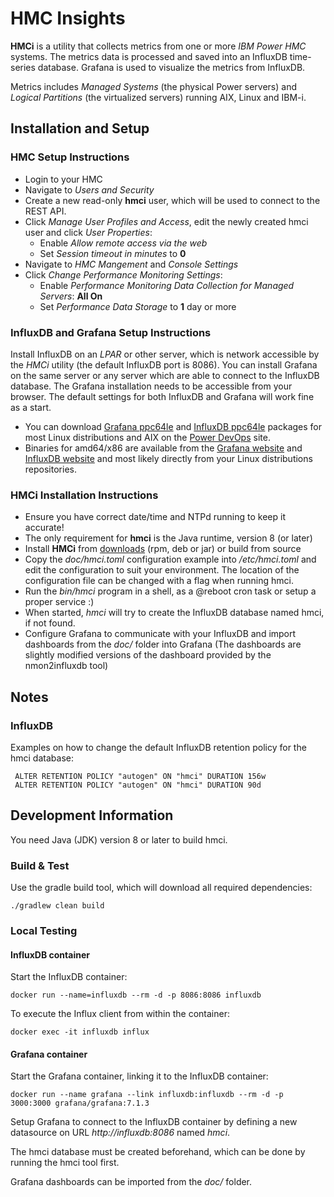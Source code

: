 # HMC Insights

**HMCi** is a utility that collects metrics from one or more *IBM Power HMC* systems. The metrics data is processed and saved into an InfluxDB time-series database. Grafana is used to visualize the metrics from InfluxDB.

Metrics includes *Managed Systems*  (the physical Power servers) and *Logical Partitions* (the virtualized servers) running AIX, Linux and IBM-i.

## Installation and Setup

### HMC Setup Instructions

- Login to your HMC
- Navigate to *Users and Security*
- Create a new read-only **hmci** user, which will be used to connect to the REST API.
- Click *Manage User Profiles and Access*, edit the newly created hmci user and click *User Properties*:
    - Enable *Allow remote access via the web*
    - Set *Session timeout in minutes* to **0**
- Navigate to *HMC Mangement* and *Console Settings*
- Click *Change Performance Monitoring Settings*:
    - Enable *Performance Monitoring Data Collection for Managed Servers*:  **All On**
    - Set *Performance Data Storage* to **1** day or more

### InfluxDB and Grafana Setup Instructions

Install InfluxDB on an *LPAR* or other server, which is network accessible by the *HMCi* utility (the default InfluxDB port is 8086). You can install Grafana on the same server or any server which are able to connect to the InfluxDB database. The Grafana installation needs to be accessible from your browser. The default settings for both InfluxDB and Grafana will work fine as a start.

- You can download [Grafana ppc64le](https://www.power-devops.com/grafana) and [InfluxDB ppc64le](https://www.power-devops.com/influxdb) packages for most Linux distributions and AIX on the [Power DevOps](https://www.power-devops.com/) site.
- Binaries for amd64/x86 are available from the [Grafana website](https://grafana.com/grafana/download) and [InfluxDB website](https://portal.influxdata.com/downloads/) and most likely directly from your Linux distributions repositories.

### HMCi Installation Instructions

- Ensure you have correct date/time and NTPd running to keep it accurate!
- The only requirement for **hmci** is the Java runtime, version 8 (or later)
- Install **HMCi** from [downloads](https://bitbucket.org/mnellemann/hmci/downloads/) (rpm, deb or jar) or build from source
- Copy the *doc/hmci.toml* configuration example into */etc/hmci.toml* and edit the configuration to suit your environment. The location of the configuration file can be changed with a flag when running hmci.
- Run the *bin/hmci* program in a shell, as a @reboot cron task or setup a proper service :)
- When started, *hmci* will try to create the InfluxDB database named hmci, if not found.
- Configure Grafana to communicate with your InfluxDB and import dashboards from the *doc/* folder into Grafana (The dashboards are slightly modified versions of the dashboard provided by the nmon2influxdb tool)



## Notes

### InfluxDB

Examples on how to change the default InfluxDB retention policy for the hmci database:

     ALTER RETENTION POLICY "autogen" ON "hmci" DURATION 156w
     ALTER RETENTION POLICY "autogen" ON "hmci" DURATION 90d


## Development Information

You need Java (JDK) version 8 or later to build hmci.


### Build & Test

Use the gradle build tool, which will download all required dependencies:

    ./gradlew clean build


### Local Testing

#### InfluxDB container

Start the InfluxDB container:

    docker run --name=influxdb --rm -d -p 8086:8086 influxdb

To execute the Influx client from within the container:

    docker exec -it influxdb influx


#### Grafana container

Start the Grafana container, linking it to the InfluxDB container:

    docker run --name grafana --link influxdb:influxdb --rm -d -p 3000:3000 grafana/grafana:7.1.3

Setup Grafana to connect to the InfluxDB container by defining a new datasource on URL *http://influxdb:8086* named *hmci*.

The hmci database must be created beforehand, which can be done by running the hmci tool first.

Grafana dashboards can be imported from the *doc/* folder.
